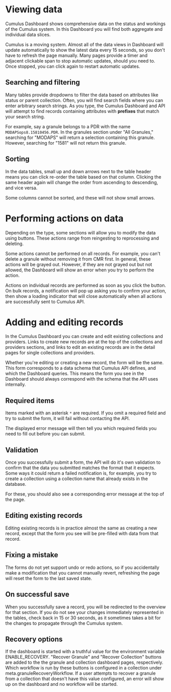 # Viewing data

Cumulus Dashboard shows comprehensive data on the status and workings of the Cumulus system. In this Dashboard you will find both aggregate and individual data slices.

Cumulus is a moving system. Almost all of the data views in Dashboard will update automatically to show the latest data every 15 seconds, so you don't have to refresh the page manually. Many pages provide a timer and adjacent clickable span to stop automatic updates, should you need to. Once stopped, you can click again to restart automatic updates.

## Searching and filtering

Many tables provide dropdowns to filter the data based on attributes like status or parent collection. Often, you will find search fields where you can enter arbitrary search strings. As you type, the Cumulus Dashboard and API will attempt to find records containing attributes with **prefixes** that match your search string.

For example, say a granule belongs to a PDR with the name `MODAPSops8.15810456.PDR`. In the granules section under "All Granules," searching for "MODAPS" will return a selection containing this granule. However, searching for "1581" will not return this granule.

## Sorting

In the data tables, small up and down arrows next to the table header means you can click re-order the table based on that column. Clicking the same header again will change the order from ascending to descending, and vice versa.

Some columns cannot be sorted, and these will not show small arrows.

# Performing actions on data

Depending on the type, some sections will allow you to modify the data using buttons. These actions range from reingesting to reprocessing and deleting.

Some actions cannot be performed on all records. For example, you can't delete a granule without removing it from CMR first. In general, these actions will be grayed out. However, if they are not grayed out but not allowed, the Dashboard will show an error when you try to perform the action.

Actions on individual records are performed as soon as you click the button. On bulk records, a notification will pop up asking you to confirm your action, then show a loading indicator that will close automatically when all actions are successfully sent to Cumulus API.

# Adding and editing records

In the Cumulus Dashboard you can create and edit existing collections and providers. Links to create new records are at the top of the collections and providers sections, and links to edit an existing records are in the detail pages for single collections and providers.

Whether you're editing or creating a new record, the form will be the same. This form corresponds to a data schema that Cumulus API defines, and which the Dashboard queries. This means the form you see in the Dashboard should always correspond with the schema that the API uses internally.

## Required items

Items marked with an asterisk `*` are required. If you omit a required field and try to submit the form, it will fail without contacting the API.

The displayed error message will then tell you which required fields you need to fill out before you can submit.

## Validation

Once you successfully submit a form, the API will do it's own validation to confirm that the data you submitted matches the format that it expects. Some ways it could return a failed notification is, for example, you try to create a collection using a collection name that already exists in the database.

For these, you should also see a corresponding error message at the top of the page.

## Editing existing records

Editing existing records is in practice almost the same as creating a new record, except that the form you see will be pre-filled with data from that record.

## Fixing a mistake

The forms do not yet support undo or redo actions, so if you accidentally make a modification that you cannot manually revert, refreshing the page will reset the form to the last saved state.

## On successful save

When you successfully save a record, you will be redirected to the overview for that section. If you do not see your changes immediately represented in the tables, check back in 15 or 30 seconds, as it sometimes takes a bit for the changes to propagate through the Cumulus system.

## Recovery options

If the dashboard is started with a truthful value for the environment variable ENABLE_RECOVERY.  "Recover Granule" and "Recover Collection" buttons are added to the the granule and collection dashboard pages, respectively. Which workflow is run by these buttons is configured in a collection under meta.granuleRecoveryWorkflow. If a user attempts to recover a granule from a collection that doesn't have this value configured, an error will show up on the dashboard and no workflow will be started.
